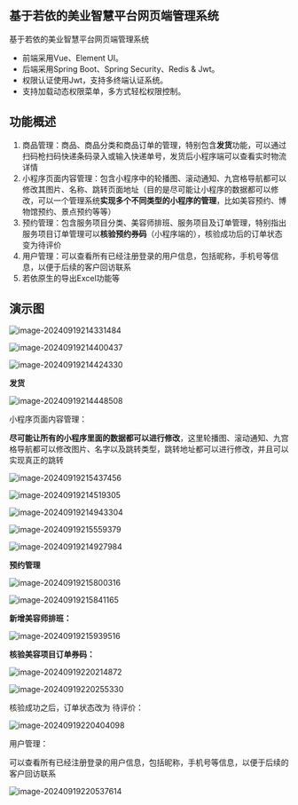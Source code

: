 ## 基于若依的美业智慧平台网页端管理系统

基于若依的美业智慧平台网页端管理系统

* 前端采用Vue、Element UI。
* 后端采用Spring Boot、Spring Security、Redis & Jwt。
* 权限认证使用Jwt，支持多终端认证系统。
* 支持加载动态权限菜单，多方式轻松权限控制。

## 功能概述

1.  商品管理：商品、商品分类和商品订单的管理，特别包含**发货**功能，可以通过扫码枪扫码快递条码录入或输入快递单号，发货后小程序端可以查看实时物流详情
2.  小程序页面内容管理：包含小程序中的轮播图、滚动通知、九宫格导航都可以修改其图片、名称、跳转页面地址（目的是尽可能让小程序的数据都可以修改，可以一个管理系统**实现多个不同类型的小程序的管理**，比如美容预约、博物馆预约、景点预约等等）
3.  预约管理：包含服务项目分类、美容师排班、服务项目及订单管理，特别指出服务项目订单管理可以**核验预约券码**（小程序端的），核验成功后的订单状态变为待评价
4.  用户管理：可以查看所有已经注册登录的用户信息，包括昵称，手机号等信息，以便于后续的客户回访联系
5.  若依原生的导出Excel功能等

## 演示图

![image-20240919214331484](I:\桌面\基于若依的美业智慧平台网页端管理系统.assets\image-20240919214331484.png)

![image-20240919214400437](I:\桌面\基于若依的美业智慧平台网页端管理系统.assets\image-20240919214400437.png)

![image-20240919214424330](I:\桌面\基于若依的美业智慧平台网页端管理系统.assets\image-20240919214424330.png)

**发货**

![image-20240919214448508](I:\桌面\基于若依的美业智慧平台网页端管理系统.assets\image-20240919214448508.png)

小程序页面内容管理：

**尽可能让所有的小程序里面的数据都可以进行修改**，这里轮播图、滚动通知、九宫格导航都可以修改图片、名字以及跳转类型，跳转地址都可以进行修改，并且可以实现真正的跳转

![image-20240919215437456](I:\桌面\基于若依的美业智慧平台网页端管理系统.assets\image-20240919215437456.png)

![image-20240919214519305](I:\桌面\基于若依的美业智慧平台网页端管理系统.assets\image-20240919214519305.png)

![image-20240919214943304](I:\桌面\基于若依的美业智慧平台网页端管理系统.assets\image-20240919214943304.png)

![image-20240919215559379](I:\桌面\基于若依的美业智慧平台网页端管理系统.assets\image-20240919215559379.png)

![image-20240919214927984](I:\桌面\基于若依的美业智慧平台网页端管理系统.assets\image-20240919214927984.png)

**预约管理**

![image-20240919215800316](I:\桌面\基于若依的美业智慧平台网页端管理系统.assets\image-20240919215800316.png)

![image-20240919215841165](I:\桌面\基于若依的美业智慧平台网页端管理系统.assets\image-20240919215841165.png)

**新增美容师排班：**

![image-20240919215939516](I:\桌面\基于若依的美业智慧平台网页端管理系统.assets\image-20240919215939516.png)

**核验美容项目订单券码：**

![image-20240919220214872](I:\桌面\基于若依的美业智慧平台网页端管理系统.assets\image-20240919220214872.png)

![image-20240919220255330](I:\桌面\基于若依的美业智慧平台网页端管理系统.assets\image-20240919220255330.png)

核验成功之后，订单状态改为 待评价：

![image-20240919220404098](I:\桌面\基于若依的美业智慧平台网页端管理系统.assets\image-20240919220404098.png)

用户管理：

可以查看所有已经注册登录的用户信息，包括昵称，手机号等信息，以便于后续的客户回访联系

![image-20240919220537614](I:\桌面\基于若依的美业智慧平台网页端管理系统.assets\image-20240919220537614.png)
